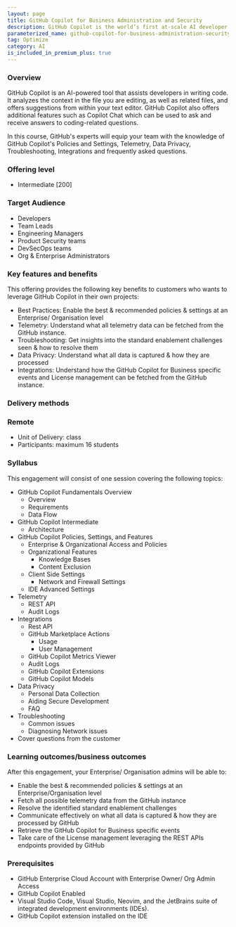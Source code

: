 ```yaml
---
layout: page
title: GitHub Copilot for Business Administration and Security
description: GitHub Copilot is the world’s first at-scale AI developer tool. Sitting within the editor as a simple extension, GitHub Copilot draws context from a developer’s code to suggest new lines, entire functions, tests, and even complex algorithms.
parameterized_name: github-copilot-for-business-administration-security-intermediate
tag: Optimize
category: AI
is_included_in_premium_plus: true
---
```


### Overview

GitHub Copilot is an AI-powered tool that assists developers in writing code. It analyzes the context in the file you are editing, as well as related files, and offers suggestions from within your text editor. GitHub Copilot also offers additional features such as Copilot Chat which can be used to ask and receive answers to coding-related questions.

In this course, GitHub's experts will equip your team with the knowledge of GitHub Copilot's Policies and Settings, Telemetry, Data Privacy, Troubleshooting, Integrations and frequently asked questions.

### Offering level

- Intermediate [200]

### Target Audience

- Developers
- Team Leads
- Engineering Managers
- Product Security teams
- DevSecOps teams
- Org & Enterprise Administrators

### Key features and benefits

This offering provides the following key benefits to customers who wants to leverage GitHub Copilot in their own projects:

- Best Practices: Enable the best & recommended policies & settings at an Enterprise/ Organisation level
- Telemetry: Understand what all telemetry data can be fetched from the GitHub instance.
- Troubleshooting: Get insights into the standard enablement challenges seen & how to resolve them
- Data Privacy: Understand what all data is captured & how they are processed
- Integrations: Understand how the GitHub Copilot for Business specific events and License management can be fetched from the GitHub instance.

### Delivery methods

### Remote

- Unit of Delivery: class
- Participants: maximum 16 students

### Syllabus

This engagement will consist of one session covering the following topics:

- GitHub Copilot Fundamentals Overview
  - Overview
  - Requirements
  - Data Flow
- GitHub Copilot Intermediate
  - Architecture
- GitHub Copilot Policies, Settings, and Features
  - Enterprise & Organizational Access and Policies
  - Organizational Features
    - Knowledge Bases
    - Content Exclusion
  - Client Side Settings
    - Network and Firewall Settings
  - IDE Advanced Settings
- Telemetry
  - REST API
  - Audit Logs
- Integrations
  - Rest API
  - GitHub Marketplace Actions
    - Usage
    - User Management
  - GitHub Copilot Metrics Viewer
  - Audit Logs
  - GitHub Copilot Extensions
  - GitHub Copilot Models
- Data Privacy
  - Personal Data Collection
  - Aiding Secure Development
  - FAQ
- Troubleshooting
  - Common issues
  - Diagnosing Network issues
- Cover questions from the customer

### Learning outcomes/business outcomes

After this engagement, your Enterprise/ Organisation admins will be able to:

- Enable the best & recommended policies & settings at an Enterprise/Organisation level
- Fetch all possible telemetry data from the GitHub instance
- Resolve the identified standard enablement challenges
- Communicate effectively on what all data is captured & how they are processed by GitHub
- Retrieve the GitHub Copilot for Business specific events
- Take care of the License management leveraging the REST APIs endpoints provided by GitHub
  
### Prerequisites

- GitHub Enterprise Cloud Account with Enterprise Owner/ Org Admin Access
- GitHub Copilot Enabled
- Visual Studio Code, Visual Studio, Neovim, and the JetBrains suite of integrated development environments (IDEs).
- GitHub Copilot extension installed on the IDE
